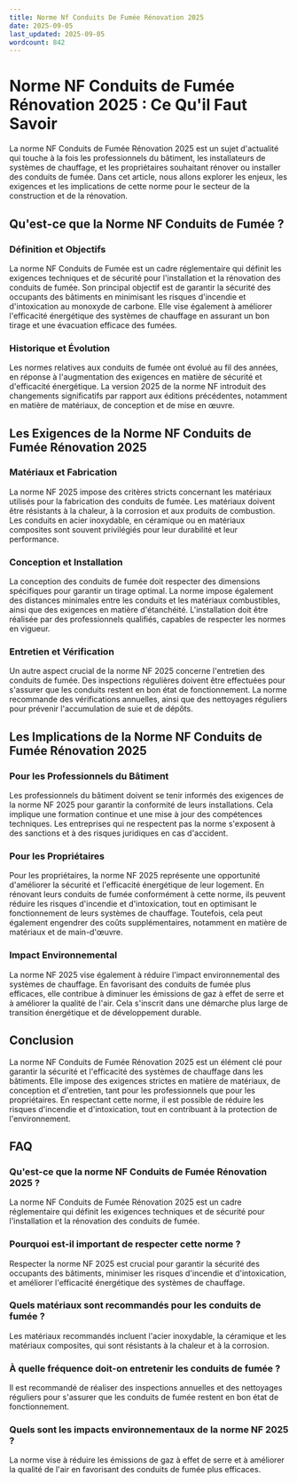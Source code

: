 ```yaml
---
title: Norme Nf Conduits De Fumée Rénovation 2025
date: 2025-09-05
last_updated: 2025-09-05
wordcount: 842
---
```


# Norme NF Conduits de Fumée Rénovation 2025 : Ce Qu'il Faut Savoir

La norme NF Conduits de Fumée Rénovation 2025 est un sujet d'actualité qui touche à la fois les professionnels du bâtiment, les installateurs de systèmes de chauffage, et les propriétaires souhaitant rénover ou installer des conduits de fumée. Dans cet article, nous allons explorer les enjeux, les exigences et les implications de cette norme pour le secteur de la construction et de la rénovation.

## Qu'est-ce que la Norme NF Conduits de Fumée ?

### Définition et Objectifs

La norme NF Conduits de Fumée est un cadre réglementaire qui définit les exigences techniques et de sécurité pour l'installation et la rénovation des conduits de fumée. Son principal objectif est de garantir la sécurité des occupants des bâtiments en minimisant les risques d'incendie et d'intoxication au monoxyde de carbone. Elle vise également à améliorer l'efficacité énergétique des systèmes de chauffage en assurant un bon tirage et une évacuation efficace des fumées.

### Historique et Évolution

Les normes relatives aux conduits de fumée ont évolué au fil des années, en réponse à l'augmentation des exigences en matière de sécurité et d'efficacité énergétique. La version 2025 de la norme NF introduit des changements significatifs par rapport aux éditions précédentes, notamment en matière de matériaux, de conception et de mise en œuvre.

## Les Exigences de la Norme NF Conduits de Fumée Rénovation 2025

### Matériaux et Fabrication

La norme NF 2025 impose des critères stricts concernant les matériaux utilisés pour la fabrication des conduits de fumée. Les matériaux doivent être résistants à la chaleur, à la corrosion et aux produits de combustion. Les conduits en acier inoxydable, en céramique ou en matériaux composites sont souvent privilégiés pour leur durabilité et leur performance.

### Conception et Installation

La conception des conduits de fumée doit respecter des dimensions spécifiques pour garantir un tirage optimal. La norme impose également des distances minimales entre les conduits et les matériaux combustibles, ainsi que des exigences en matière d'étanchéité. L'installation doit être réalisée par des professionnels qualifiés, capables de respecter les normes en vigueur.

### Entretien et Vérification

Un autre aspect crucial de la norme NF 2025 concerne l'entretien des conduits de fumée. Des inspections régulières doivent être effectuées pour s'assurer que les conduits restent en bon état de fonctionnement. La norme recommande des vérifications annuelles, ainsi que des nettoyages réguliers pour prévenir l'accumulation de suie et de dépôts.

## Les Implications de la Norme NF Conduits de Fumée Rénovation 2025

### Pour les Professionnels du Bâtiment

Les professionnels du bâtiment doivent se tenir informés des exigences de la norme NF 2025 pour garantir la conformité de leurs installations. Cela implique une formation continue et une mise à jour des compétences techniques. Les entreprises qui ne respectent pas la norme s'exposent à des sanctions et à des risques juridiques en cas d'accident.

### Pour les Propriétaires

Pour les propriétaires, la norme NF 2025 représente une opportunité d'améliorer la sécurité et l'efficacité énergétique de leur logement. En rénovant leurs conduits de fumée conformément à cette norme, ils peuvent réduire les risques d'incendie et d'intoxication, tout en optimisant le fonctionnement de leurs systèmes de chauffage. Toutefois, cela peut également engendrer des coûts supplémentaires, notamment en matière de matériaux et de main-d'œuvre.

### Impact Environnemental

La norme NF 2025 vise également à réduire l'impact environnemental des systèmes de chauffage. En favorisant des conduits de fumée plus efficaces, elle contribue à diminuer les émissions de gaz à effet de serre et à améliorer la qualité de l'air. Cela s'inscrit dans une démarche plus large de transition énergétique et de développement durable.

## Conclusion

La norme NF Conduits de Fumée Rénovation 2025 est un élément clé pour garantir la sécurité et l'efficacité des systèmes de chauffage dans les bâtiments. Elle impose des exigences strictes en matière de matériaux, de conception et d'entretien, tant pour les professionnels que pour les propriétaires. En respectant cette norme, il est possible de réduire les risques d'incendie et d'intoxication, tout en contribuant à la protection de l'environnement.

## FAQ

### Qu'est-ce que la norme NF Conduits de Fumée Rénovation 2025 ?

La norme NF Conduits de Fumée Rénovation 2025 est un cadre réglementaire qui définit les exigences techniques et de sécurité pour l'installation et la rénovation des conduits de fumée.

### Pourquoi est-il important de respecter cette norme ?

Respecter la norme NF 2025 est crucial pour garantir la sécurité des occupants des bâtiments, minimiser les risques d'incendie et d'intoxication, et améliorer l'efficacité énergétique des systèmes de chauffage.

### Quels matériaux sont recommandés pour les conduits de fumée ?

Les matériaux recommandés incluent l'acier inoxydable, la céramique et les matériaux composites, qui sont résistants à la chaleur et à la corrosion.

### À quelle fréquence doit-on entretenir les conduits de fumée ?

Il est recommandé de réaliser des inspections annuelles et des nettoyages réguliers pour s'assurer que les conduits de fumée restent en bon état de fonctionnement.

### Quels sont les impacts environnementaux de la norme NF 2025 ?

La norme vise à réduire les émissions de gaz à effet de serre et à améliorer la qualité de l'air en favorisant des conduits de fumée plus efficaces.